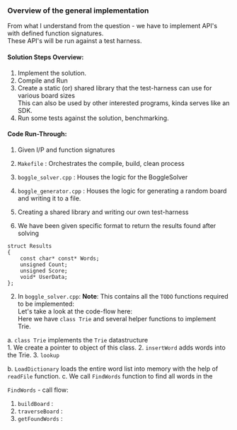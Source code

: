 ### Overview of the general implementation

From what I understand from the question - we have to implement API's with defined function signatures.                 
These API's will be run against a test harness.               

#### Solution Steps Overview:                
1. Implement the solution.            
2. Compile and Run      
3. Create a static (or) shared library that the test-harness can use for various board sizes              
   This can also be used by other interested programs, kinda serves like an SDK.      
4. Run some tests against the solution, benchmarking.                   

#### Code Run-Through:                       

1. Given I/P and function signatures            
2. `Makefile`             :   Orchestrates the compile, build, clean process                                  
3. `boggle_solver.cpp`     :   Houses the logic for the BoggleSolver                               
4. `boggle_generator.cpp`  :   Houses the logic for generating a random board and writing it to a file.                 
5. Creating a shared library and writing our own test-harness               

1. We have been given specific format to return the results found after solving 
```
struct Results
{
	const char* const* Words;
	unsigned Count;
	unsigned Score;
	void* UserData;
};
```

2. In `boggle_solver.cpp`:  **Note**: This contains all the `TODO` functions required to be implemented:         
Let's take a look at the code-flow here:                  
Here we have `class Trie` and several helper functions to implement Trie.                                

a. `class Trie` implements the `Trie` datastructure         
    1. We create a pointer to object of this class. 
    2. `insertWord` adds words into the Trie.
    3. `lookup`


b. `LoadDictionary` loads the entire word list into memory with the help of `readFile` function.
c. We call `FindWords` function to find all words in the 

`FindWords` - call flow:             
1. `buildBoard`    :      
2. `traverseBoard` :                              
3. `getFoundWords` :          


